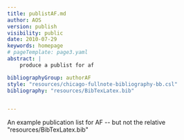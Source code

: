 ```yaml
---
title: publistAF.md
author: AOS
version: publish
visibility: public
date: 2010-07-29
keywords: homepage
# pageTemplate: page3.yaml
abstract: |
    produce a publist for af

bibliographyGroup: authorAF
style: "resources/chicago-fullnote-bibliography-bb.csl"
bibliography: "resources/BibTexLatex.bib"


---
```


An example publication list for AF  -- but not the relative "resources/BibTexLatex.bib"

<!-- todo make this work and explain -->
 
